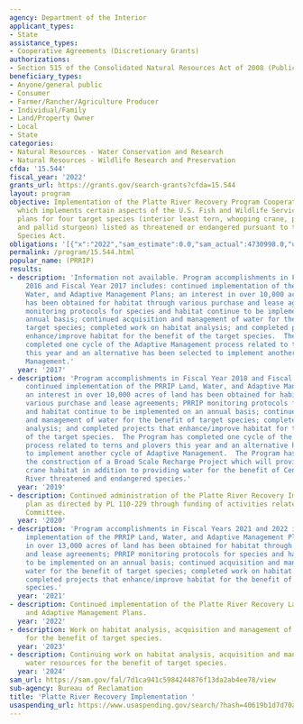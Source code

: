 ```yaml
---
agency: Department of the Interior
applicant_types:
- State
assistance_types:
- Cooperative Agreements (Discretionary Grants)
authorizations:
- Section 515 of the Consolidated Natural Resources Act of 2008 (Public Law 110-229).
beneficiary_types:
- Anyone/general public
- Consumer
- Farmer/Rancher/Agriculture Producer
- Individual/Family
- Land/Property Owner
- Local
- State
categories:
- Natural Resources - Water Conservation and Research
- Natural Resources - Wildlife Research and Preservation
cfda: '15.544'
fiscal_year: '2022'
grants_url: https://grants.gov/search-grants?cfda=15.544
layout: program
objective: Implementation of the Platte River Recovery Program Cooperative Agreement
  which implements certain aspects of the U.S. Fish and Wildlife Service’s recovery
  plans for four target species (interior least tern, whooping crane, piping plover
  and pallid sturgeon) listed as threatened or endangered pursuant to the Endangered
  Species Act.
obligations: '[{"x":"2022","sam_estimate":0.0,"sam_actual":4730998.0,"usa_spending_actual":4730938.0},{"x":"2023","sam_estimate":3082987.0,"sam_actual":3082987.0,"usa_spending_actual":3082987.65},{"x":"2024","sam_estimate":3000000.0,"sam_actual":0.0,"usa_spending_actual":2855667.09}]'
permalink: /program/15.544.html
popular_name: (PRRIP)
results:
- description: 'Information not available. Program accomplishments in Fiscal Year
    2016 and Fiscal Year 2017 includes: continued implementation of the PRRIP Land,
    Water, and Adaptive Management Plans; an interest in over 10,000 acres of land
    has been obtained for habitat through various purchase and lease agreements; PRRIP
    monitoring protocols for species and habitat continue to be implemented on an
    annual basis; continued acquisition and management of water for the benefit of
    target species; completed work on habitat analysis; and completed projects that
    enhance/improve habitat for the benefit of the target species.  The Program has
    completed one cycle of the Adaptive Management process related to terns and plovers
    this year and an alternative has been selected to implement another cycle of Adaptive
    Management.'
  year: '2017'
- description: 'Program accomplishments in Fiscal Year 2018 and Fiscal Year 2019 includes:
    continued implementation of the PRRIP Land, Water, and Adaptive Management Plans;
    an interest in over 10,000 acres of land has been obtained for habitat through
    various purchase and lease agreements; PRRIP monitoring protocols for species
    and habitat continue to be implemented on an annual basis; continued acquisition
    and management of water for the benefit of target species; completed work on habitat
    analysis; and completed projects that enhance/improve habitat for the benefit
    of the target species.  The Program has completed one cycle of the Adaptive Management
    process related to terns and plovers this year and an alternative has been selected
    to implement another cycle of Adaptive Management.  The Program has also completed
    the construction of a Broad Scale Recharge Project which will provide whooping
    crane habitat in addition to providing water for the benefit of Central Platte
    River threatened and endangered species.'
  year: '2019'
- description: Continued administration of the Platte River Recovery Implementation
    plan as directed by PL 110-229 through funding of activities related to Governance
    Committee.
  year: '2020'
- description: 'Program accomplishments in Fiscal Years 2021 and 2022 includes: continued
    implementation of the PRRIP Land, Water, and Adaptive Management Plans; an interest
    in over 13,000 acres of land has been obtained for habitat through various purchase
    and lease agreements; PRRIP monitoring protocols for species and habitat continue
    to be implemented on an annual basis; continued acquisition and management of
    water for the benefit of target species; completed work on habitat analysis; and
    completed projects that enhance/improve habitat for the benefit of the target
    species.'
  year: '2021'
- description: Continued implementation of the Platte River Recovery Land, Water,
    and Adaptive Management Plans.
  year: '2022'
- description: Work on habitat analysis, acquisition and management of water resources
    for the benefit of target species.
  year: '2023'
- description: Continuing work on habitat analysis, acquisition and management of
    water resources for the benefit of target species.
  year: '2024'
sam_url: https://sam.gov/fal/7d1ca941c5984244876f13da2ab4ee78/view
sub-agency: Bureau of Reclamation
title: 'Platte River Recovery Implementation '
usaspending_url: https://www.usaspending.gov/search/?hash=40619b1d7d70a8c6adbfc72eb6986259
---
```

